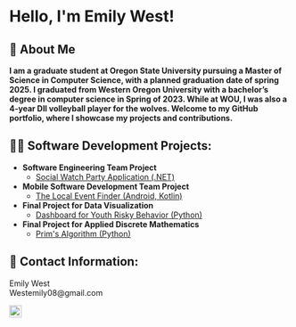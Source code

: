 <h1>Hello, I'm Emily West!</h1>

<h2>🚀 About Me </h2>
<b> I am a graduate student at Oregon State University pursuing a Master of Science in Computer Science, with a planned graduation date of spring 2025. I graduated from Western Oregon University with a bachelor’s degree in computer science in Spring of 2023. While at WOU, I was also a 4-year DII volleyball player for the wolves. Welcome to my GitHub portfolio, where I showcase my projects and contributions. </b>

<h2>👨‍💻 Software Development Projects:</h2>

- <b>Software Engineering Team Project</b>
  - [Social Watch Party Application (.NET)](https://github.com/Ewest19/SeniorProjectCaimanLizard)
- <b>Mobile Software Development Team Project</b>
  - [The Local Event Finder (Android, Kotlin)](https://github.com/WestEmily/final-project-the-local-event-finder-g13)
- <b>Final Project for Data Visualization</b>
  - [Dashboard for Youth Risky Behavior (Python)](https://github.com/Ewest19/Data-Visualization)
- <b>Final Project for Applied Discrete Mathematics</b>
  - [Prim's Algorithm (Python)](https://github.com/Ewest19/MTH354_final_project)


<h2>📧 Contact Information:</h2>
Emily West <br />
Westemily08@gmail.com

[<img align="left" alt="Emily West | LinkedIn" width="22px" src="https://cdn.jsdelivr.net/npm/simple-icons@v3/icons/linkedin.svg" />][linkedin]

[linkedin]: https://www.linkedin.com/in/emily-west-1513a51aa/
